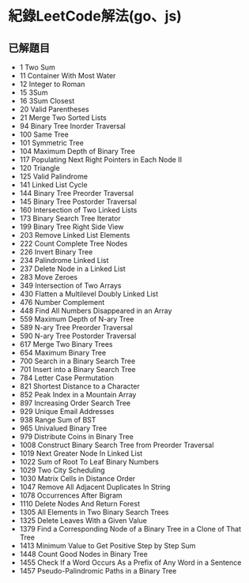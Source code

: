# 紀錄LeetCode解法(go、js)

## 已解題目
* 1 Two Sum
* 11 Container With Most Water
* 12 Integer to Roman
* 15 3Sum
* 16 3Sum Closest
* 20 Valid Parentheses
* 21 Merge Two Sorted Lists
* 94 Binary Tree Inorder Traversal
* 100 Same Tree
* 101 Symmetric Tree
* 104 Maximum Depth of Binary Tree
* 117 Populating Next Right Pointers in Each Node II
* 120 Triangle
* 125 Valid Palindrome
* 141 Linked List Cycle
* 144 Binary Tree Preorder Traversal
* 145 Binary Tree Postorder Traversal
* 160 Intersection of Two Linked Lists
* 173 Binary Search Tree Iterator
* 199 Binary Tree Right Side View
* 203 Remove Linked List Elements
* 222 Count Complete Tree Nodes
* 226 Invert Binary Tree
* 234 Palindrome Linked List
* 237 Delete Node in a Linked List
* 283 Move Zeroes
* 349 Intersection of Two Arrays
* 430 Flatten a Multilevel Doubly Linked List
* 476 Number Complement
* 448 Find All Numbers Disappeared in an Array
* 559 Maximum Depth of N-ary Tree
* 589 N-ary Tree Preorder Traversal
* 590 N-ary Tree Postorder Traversal
* 617 Merge Two Binary Trees
* 654 Maximum Binary Tree
* 700 Search in a Binary Search Tree
* 701 Insert into a Binary Search Tree
* 784 Letter Case Permutation
* 821 Shortest Distance to a Character
* 852 Peak Index in a Mountain Array
* 897 Increasing Order Search Tree
* 929 Unique Email Addresses
* 938 Range Sum of BST
* 965 Univalued Binary Tree
* 979 Distribute Coins in Binary Tree
* 1008 Construct Binary Search Tree from Preorder Traversal
* 1019 Next Greater Node In Linked List
* 1022 Sum of Root To Leaf Binary Numbers
* 1029 Two City Scheduling
* 1030 Matrix Cells in Distance Order
* 1047 Remove All Adjacent Duplicates In String
* 1078 Occurrences After Bigram
* 1110 Delete Nodes And Return Forest
* 1305 All Elements in Two Binary Search Trees
* 1325 Delete Leaves With a Given Value
* 1379 Find a Corresponding Node of a Binary Tree in a Clone of That Tree
* 1413 Minimum Value to Get Positive Step by Step Sum
* 1448 Count Good Nodes in Binary Tree
* 1455 Check If a Word Occurs As a Prefix of Any Word in a Sentence
* 1457 Pseudo-Palindromic Paths in a Binary Tree